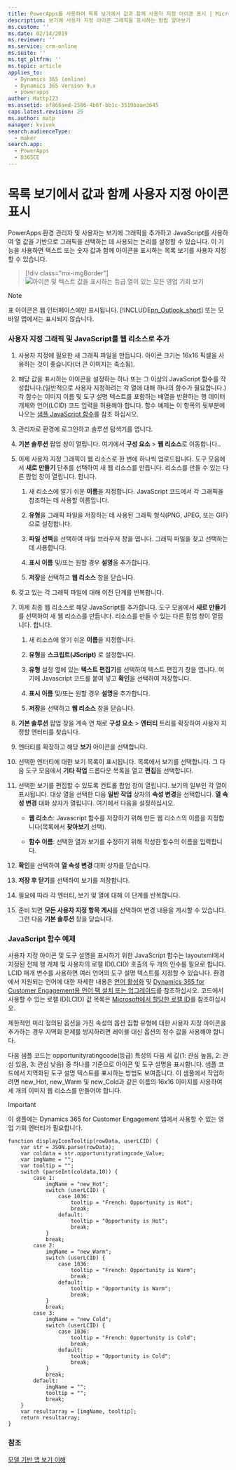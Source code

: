```yaml
---
title: PowerApps를 사용하여 목록 보기에서 값과 함께 사용자 지정 아이콘 표시 | MicrosoftDocs
description: 보기에 사용자 지정 아이콘 그래픽을 표시하는 방법 알아보기
ms.custom: ''
ms.date: 02/14/2019
ms.reviewer: ''
ms.service: crm-online
ms.suite: ''
ms.tgt_pltfrm: ''
ms.topic: article
applies_to:
  - Dynamics 365 (online)
  - Dynamics 365 Version 9.x
  - powerapps
author: Mattp123
ms.assetid: af866aed-2586-4b6f-bb1c-3519baae3645
caps.latest.revision: 25
ms.author: matp
manager: kvivek
search.audienceType:
  - maker
search.app:
  - PowerApps
  - D365CE
---
```

# <a name="display-custom-icons-alongside-values-in-list-views"></a>목록 보기에서 값과 함께 사용자 지정 아이콘 표시

<a name="GridIcons"></a>   

 PowerApps 환경 관리자 및 사용자는 보기에 그래픽을 추가하고 JavaScript를 사용하여 열 값을 기반으로 그래픽을 선택하는 데 사용되는 논리를 설정할 수 있습니다. 이 기능을 사용하면 텍스트 또는 숫자 값과 함께 아이콘을 표시하는 목록 보기를 사용자 지정할 수 있습니다. 

> [!div class="mx-imgBorder"] 
> ![](media/icon-in-opportunity-view.png "아이콘 및 텍스트 값을 표시하는 등급 열이 있는 모든 영업 기회 보기")
  
> [!NOTE]
>  표 아이콘은 웹 인터페이스에만 표시됩니다. [!INCLUDE[pn_Outlook_short](../../includes/pn-outlook-short.md)] 또는 모바일 앱에서는 표시되지 않습니다.  
  
### <a name="add-custom-graphics-and-javascript-as-web-resources"></a>사용자 지정 그래픽 및 JavaScript를 웹 리소스로 추가  
  
1.  사용자 지정에 필요한 새 그래픽 파일을 만듭니다. 아이콘 크기는 16x16 픽셀을 사용하는 것이 좋습니다(더 큰 이미지는 축소됨).  
  
2.  해당 값을 표시하는 아이콘을 설정하는 하나 또는 그 이상의 JavaScript 함수를 작성합니다.(일반적으로 사용자 지정하려는 각 열에 대해 하나의 함수가 필요합니다.) 각 함수는 이미지 이름 및 도구 설명 텍스트를 포함하는 배열을 반환하는 행 데이터 개체와 언어(LCID) 코드 입력을 허용해야 합니다. 함수 예제는 이 항목의 뒷부분에 나오는 [샘플 JavaScript 함수](#SampleJavascript)를 참조 하십시오.  
  
3.  관리자로 환경에 로그인하고 솔루션 탐색기를 엽니다.  
  
4.  **기본 솔루션** 팝업 창이 열립니다. 여기에서 **구성 요소** > **웹 리소스**로 이동합니다..  
  
5.  이제 사용자 지정 그래픽이 웹 리소스로 한 번에 하나씩 업로드됩니다. 도구 모음에서 **새로 만들기** 단추를 선택하여 새 웹 리소스를 만듭니다. 리소스를 만들 수 있는 다른 팝업 창이 열립니다. 합니다.  
  
    1.  새 리소스에 알기 쉬운 **이름**을 지정합니다. JavaScript 코드에서 각 그래픽을 참조하는 데 사용할 이름입니다.  
  
    2.  **유형**을 그래픽 파일을 저장하는 데 사용된 그래픽 형식(PNG, JPEG, 또는 GIF)으로 설정합니다.  
  
    3.  **파일 선택**을 선택하여 파일 브라우저 창을 엽니다. 그래픽 파일을 찾고 선택하는 데 사용합니다.  
  
    4.  **표시 이름** 및/또는 원할 경우 **설명**울 추가합니다.  
  
    5.  **저장**을 선택하고 **웹 리소스** 창을 닫습니다.  
  
6.  갖고 있는 각 그래픽 파일에 대해 이전 단계를 반복합니다.  
  
7.  이제 최종 웹 리소스로 해당 JavaScript를 추가합니다. 도구 모음에서 **새로 만들기**를 선택하여 새 웹 리소스를 만듭니다. 리소스를 만들 수 있는 다른 팝업 창이 열립니다. 합니다.  
  
    1.  새 리소스에 알기 쉬운 **이름**을 지정합니다.  
  
    2.  **유형**을 **스크립트(JScript)** 로 설정합니다.  
  
    3.  **유형** 설정 옆에 있는 **텍스트 편집기**를 선택하여 텍스트 편집기 창을 엽니다. 여기에 Javascript 코드를 붙여 넣고 **확인**을 선택하여 저장합니다.  
  
    4.  **표시 이름** 및/또는 원할 경우 **설명**울 추가합니다.  
  
    5.  **저장**을 선택하고 **웹 리소스** 창을 닫습니다.  
  
8.  **기본 솔루션** 팝업 창을 계속 연 채로 **구성 요소** > **엔터티** 트리를 확장하여 사용자 지정할 엔터티를 찾습니다.  
  
9. 엔터티를 확장하고 해당 **보기** 아이콘을 선택합니다.  
  
10. 선택한 엔터티에 대한 보기 목록이 표시됩니다. 목록에서 보기를 선택합니다. 그 다음 도구 모음에서 **기타 작업** 드롭다운 목록을 열고 **편집**을 선택합니다.  
  
11. 선택한 보기를 편집할 수 있도록 컨트롤 팝업 창이 열립니다. 보기의 일부인 각 열이 표시됩니다. 대상 열을 선택한 다음 **일반 작업** 상자의 **속성 변경**을 선택합니다. **열 속성 변경** 대화 상자가 열립니다. 여기에서 다음을 설정하십시오.  
  
    - **웹 리소스**: Javascript 함수를 저장하기 위해 만든 웹 리소스의 이름을 지정합니다(목록에서 **찾아보기** 선택).  
  
    - **함수 이름**: 선택한 열과 보기를 수정하기 위해 작성한 함수의 이름을 입력합니다.  
  
12. **확인**을 선택하여 **열 속성 변경** 대화 상자를 닫습니다.  
  
13. **저장 후 닫기**를 선택하여 보기를 저장합니다.  
  
14. 필요에 따라 각 엔터티, 보기 및 열에 대해 이 단계를 반복합니다.  
  
15. 준비 되면 **모든 사용자 지정 항목 게시**를 선택하여 변경 내용을 게시할 수 있습니다. 그런 다음 **기본 솔루션** 창을 닫습니다.  
  
<a name="SampleJavascript"></a>   

### <a name="sample-javascript-function"></a>JavaScript 함수 예제  
 사용자 지정 아이콘 및 도구 설명을 표시하기 위한 JavaScript 함수는 layoutxml에서 지정된 전체 행 개체 및 사용자의 로캘 ID(LCID) 호출의 두 개의 인수를 필요로 합니다. LCID 매개 변수를 사용하면 여러 언어의 도구 설명 텍스트를 지정할 수 있습니다. 환경에서 지원되는 언어에 대한 자세한 내용은 [언어 활성화](/dynamics365/customer-engagement/admin/enable-languages) 및 [Dynamics 365 for Customer Engagement용 언어 팩 설치 또는 업그레이드](/dynamics365/customer-engagement/on-premises/install-or-upgrade-language-packs)를 참조하십시오. 코드에서 사용할 수 있는 로캘 ID(LCID) 값 목록은 [Microsoft에서 할당한 로캘 ID](https://go.microsoft.com/fwlink/?linkid=829588)를 참조하십시오.

  
 제한적인 미리 정의된 옵션을 가진 속성의 옵션 집합 유형에 대한 사용자 지정 아이콘을 추가하는 경우 지역화 문제를 방지하려면 레이블 대신 옵션의 정수 값을 사용해야 합니다.  
  
 다음 샘플 코드는 opportunityratingcode(등급) 특성의 다음 세 값(1: 관심 높음, 2: 관심 있음, 3: 관심 낮음) 중 하나를 기준으로 아이콘 및 도구 설명을 표시합니다. 샘플 코드에서 지역화된 도구 설명 텍스트를 표시하는 방법도 보여줍니다. 이 샘플에서 작업하려면 new_Hot, new_Warm 및 new_Cold과 같은 이름의 16x16 이미지를 사용하여 세 개의 이미지 웹 리소스를 만들어야 합니다.  

> [!IMPORTANT]
> 이 샘플에는 Dynamics 365 for Customer Engagement 앱에서 사용할 수 있는 영업 기회 엔터티가 필요합니다.
  
```  
function displayIconTooltip(rowData, userLCID) {      
    var str = JSON.parse(rowData);  
    var coldata = str.opportunityratingcode_Value;  
    var imgName = "";  
    var tooltip = "";  
    switch (parseInt(coldata,10)) { 
        case 1:  
            imgName = "new_Hot";  
            switch (userLCID) {  
                case 1036:  
                    tooltip = "French: Opportunity is Hot";  
                    break;  
                default:  
                    tooltip = "Opportunity is Hot";  
                    break;  
            }  
            break;  
        case 2:  
            imgName = "new_Warm";  
            switch (userLCID) {  
                case 1036:  
                    tooltip = "French: Opportunity is Warm";  
                    break;  
                default:  
                    tooltip = "Opportunity is Warm";  
                    break;  
            }  
            break;  
        case 3:  
            imgName = "new_Cold";  
            switch (userLCID) {  
                case 1036:  
                    tooltip = "French: Opportunity is Cold";  
                    break;  
                default:  
                    tooltip = "Opportunity is Cold";  
                    break;  
            }  
            break;  
        default:  
            imgName = "";  
            tooltip = "";  
            break;  
    }  
    var resultarray = [imgName, tooltip];  
    return resultarray;  
}  
```  
  
 <!-- This results in displaying icons with tooltips in the **Rating** column that depend on the value in each row. The result could look like this:  
  
 ![Custom column graphics example](../customize/media/custom-column-graphics-example.png "Custom column graphics example")  -->
 
 ### <a name="see-also"></a>참조
[모델 기반 앱 보기 이해](../model-driven-apps/create-edit-views.md)
